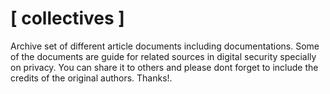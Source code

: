 # [ collectives ]
Archive set of different article documents including documentations. Some of the documents are guide 
for related sources in digital security specially on privacy. You can share it to others and please
dont forget to include the credits of the original authors. Thanks!.
